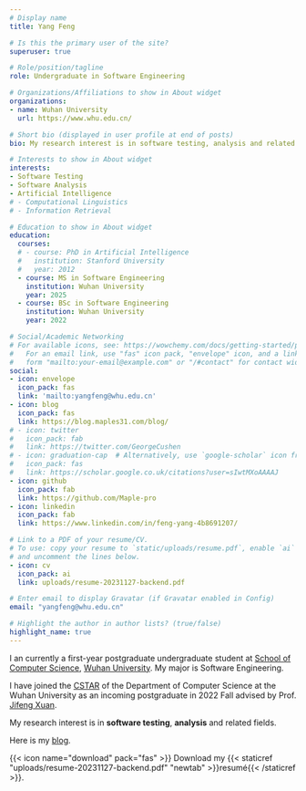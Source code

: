```yaml
---
# Display name
title: Yang Feng

# Is this the primary user of the site?
superuser: true

# Role/position/tagline
role: Undergraduate in Software Engineering

# Organizations/Affiliations to show in About widget
organizations:
- name: Wuhan University
  url: https://www.whu.edu.cn/

# Short bio (displayed in user profile at end of posts)
bio: My research interest is in software testing, analysis and related fields.

# Interests to show in About widget
interests:
- Software Testing
- Software Analysis
- Artificial Intelligence
# - Computational Linguistics
# - Information Retrieval

# Education to show in About widget
education:
  courses:
  # - course: PhD in Artificial Intelligence
  #   institution: Stanford University
  #   year: 2012
  - course: MS in Software Engineering
    institution: Wuhan University
    year: 2025
  - course: BSc in Software Engineering
    institution: Wuhan University
    year: 2022

# Social/Academic Networking
# For available icons, see: https://wowchemy.com/docs/getting-started/page-builder/#icons
#   For an email link, use "fas" icon pack, "envelope" icon, and a link in the
#   form "mailto:your-email@example.com" or "/#contact" for contact widget.
social:
- icon: envelope
  icon_pack: fas
  link: 'mailto:yangfeng@whu.edu.cn'
- icon: blog
  icon_pack: fas
  link: https://blog.maples31.com/blog/
# - icon: twitter
#   icon_pack: fab
#   link: https://twitter.com/GeorgeCushen
# - icon: graduation-cap  # Alternatively, use `google-scholar` icon from `ai` icon pack
#   icon_pack: fas
#   link: https://scholar.google.co.uk/citations?user=sIwtMXoAAAAJ
- icon: github
  icon_pack: fab
  link: https://github.com/Maple-pro
- icon: linkedin
  icon_pack: fab
  link: https://www.linkedin.com/in/feng-yang-4b8691207/

# Link to a PDF of your resume/CV.
# To use: copy your resume to `static/uploads/resume.pdf`, enable `ai` icons in `params.toml`, 
# and uncomment the lines below.
- icon: cv
  icon_pack: ai
  link: uploads/resume-20231127-backend.pdf

# Enter email to display Gravatar (if Gravatar enabled in Config)
email: "yangfeng@whu.edu.cn"

# Highlight the author in author lists? (true/false)
highlight_name: true
---
```


I an currently a first-year postgraduate undergraduate student at [School of Computer Science](http://cs.whu.edu.cn/), [Wuhan University](https://www.whu.edu.cn/). My major is Software Engineering.

I have joined the [CSTAR](http://cstar.whu.edu.cn/cn/index.html) of the Department of Computer Science at the Wuhan University as an incoming postgraduate in 2022 Fall advised by Prof. [Jifeng Xuan](http://www.jifeng-xuan.com/).

My research interest is in **software testing**, **analysis** and related fields.

Here is my [blog](https://blog.maples31.com/blog/).

{{< icon name="download" pack="fas" >}} Download my {{< staticref "uploads/resume-20231127-backend.pdf" "newtab" >}}resumé{{< /staticref >}}.
